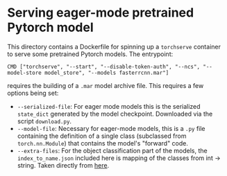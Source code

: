 # Serving eager-mode pretrained Pytorch model

This directory contains a Dockerfile for spinning up a `torchserve` container to serve some pretrained Pytorch models. The entrypoint:

```docker
CMD ["torchserve", "--start", "--disable-token-auth", "--ncs", "--model-store model_store", "--models fasterrcnn.mar"]
```
requires the building of a `.mar` model archive file. This requires a few options being set:
- `--serialized-file`: For eager mode models this is the serialized `state_dict` generated by the model checkpoint. Downloaded via the script `download.py`.
- `--model-file`: Necessary for eager-mode models, this is a `.py` file containing the definition of a single class (subclassed from `torch.nn.Module`) that contains the model's "forward" code.
- `--extra-files`: For the object classification part of the models, the `index_to_name.json` included here is mapping of the classes from int -> string. Taken directly from [here](https://github.com/pytorch/serve/blob/master/examples/object_detector/fast-rcnn/index_to_name.json).

